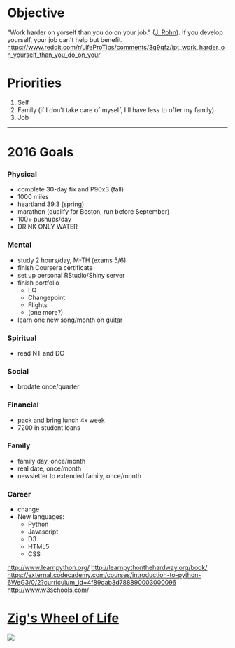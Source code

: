 # Objective

"Work harder on yorself than you do on your job." ([J. Rohn](https://www.youtube.com/watch?v=JfA-qNWLBHo)). If you develop yourself, your job can't help but benefit.
https://www.reddit.com/r/LifeProTips/comments/3q9qfz/lpt_work_harder_on_yourself_than_you_do_on_your

# Priorities
1. Self
2. Family (if I don't take care of myself, I'll have less to offer my family)
3. Job

------

# 2016 Goals

### Physical
* complete 30-day fix and P90x3 (fall)
* 1000 miles
* heartland 39.3 (spring)
* marathon (qualify for Boston, run before September)
* 100+ pushups/day
* DRINK ONLY WATER

### Mental
* study 2 hours/day, M-TH (exams 5/6)
* finish Coursera certificate
* set up personal RStudio/Shiny server
* finish portfolio
  * EQ
  * Changepoint
  * Flights
  * (one more?)
* learn one new song/month on guitar

### Spiritual
* read NT and DC

### Social
* brodate once/quarter

### Financial
* pack and bring lunch 4x week
* 7200 in student loans

### Family
* family day, once/month
* real date, once/month
* newsletter to extended family, once/month

### Career
* change
* New languages:
  * Python
  * Javascript
  * D3
  * HTML5
  * CSS

http://www.learnpython.org/
http://learnpythonthehardway.org/book/
https://external.codecademy.com/courses/introduction-to-python-6WeG3/0/2?curriculum_id=4f89dab3d788890003000096
http://www.w3schools.com/

# [Zig's Wheel of Life](http://chrislocurto.com/zig-ziglars-wheel-of-life/)
<img src=http://chrislocurto.com/wp-content/uploads/2013/04/wheel1-e1305068321816.jpg>
